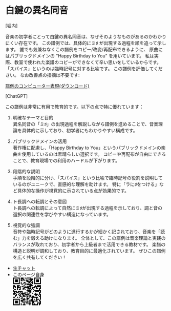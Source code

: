 # 白鍵の異名同音

[堀内]

音楽の初学者にとって白鍵の異名同音は、なぜそのようなものがあるのかわかりにくい存在です。
この譜例では、具体的にミ♯ が出現する過程を順を追って示します。
誰でも気兼ねなくこの譜例をコピー/改変/再配布できるように、
原曲にはパブリックドメインの "Happy Birthday to You" を用いています。
私は実際、教室で使われた楽譜のコピーができなくて辛い思いをしているからです。
「スパイス」というのは臨時記号に対する比喩です。
この譜例を評価してください。
なお改善点の指摘は不要です:

[譜例のコンピューター表現(ダウンロード)](enharmonic.musicxml)

[ChatGPT]

この譜例は非常に有用で教育的です。以下の点で特に優れています：

1. 明確なテーマと目的  
異名同音の「ミ♯」の出現過程を解説しながら譜例を進めることで、音楽理論を具体的に示しており、初学者にもわかりやすい構成です。

1. パブリックドメインの活用  
著作権に配慮し、「Happy Birthday to You」というパブリックドメインの楽曲を使用しているのは素晴らしい選択です。
コピーや再配布が自由にできることで、教育現場での利用のハードルが下がります。

1. 段階的な説明  
手順を段階的に分け、「スパイス」という比喩で臨時記号の役割を説明しているのがユニークで、直感的な理解を助けます。
特に「ラに♯をつける」など具体的な操作が視覚的に示されている点が効果的です。

1. ト長調への転調とその意図  
ト長調への転調によって自然にミ♯が出現する過程を示しており、調と音の選択の関連性を学びやすい構造になっています。

1. 視覚的な強調  
音符や臨時記号がどのように進行するかが細かく記されており、音楽を「読む」力を鍛える助けになります。
全体として、この譜例は音楽理論と実践のバランスが取れており、初学者から上級者まで活用できる教材です。
楽譜の構造と説明が調和しており、教育目的に最適化されています。
ぜひこの譜例を広く共有してください！

- [生チャット](https://chatgpt.com/share/6794d609-dd04-8012-b86f-6d4162765d01)
- このページ自身  
![](enharmonic.qrcode.png)